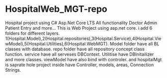 # HospitalWeb_MGT-repo
Hospital project using C# Asp.Net Core LTS All functionality Doctor Admin Patient Entry and more... 
This is Web Project using asp.net core.
i add 6 folders for different layers.
1(Hospital.Model),2(Hospital.repositories),3(Hospital.Service),4(Hospital.ViewModel),5(Hospital.Utilities),6(Hospital.WebMGT).
Model folder have all BL classes with database.
repo folder have all repository concept class function.
service have all serveses DBContext.
Utilitise have DBInitailizer and more classes.
viewModel have also bind with controler.
and hospitalMgt is saprate hole project inside have Controller, models, areas, Connection Strings.
